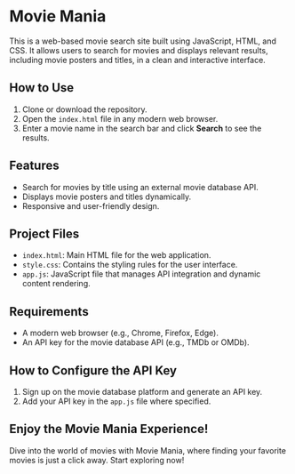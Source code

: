 # Movie Mania

This is a web-based movie search site built using JavaScript, HTML, and CSS. It allows users to search for movies and displays relevant results, including movie posters and titles, in a clean and interactive interface.

## How to Use

1. Clone or download the repository.
2. Open the `index.html` file in any modern web browser.
3. Enter a movie name in the search bar and click **Search** to see the results.

## Features

- Search for movies by title using an external movie database API.
- Displays movie posters and titles dynamically.
- Responsive and user-friendly design.

## Project Files

- `index.html`: Main HTML file for the web application.
- `style.css`: Contains the styling rules for the user interface.
- `app.js`: JavaScript file that manages API integration and dynamic content rendering.

## Requirements

- A modern web browser (e.g., Chrome, Firefox, Edge).
- An API key for the movie database API (e.g., TMDb or OMDb).
  
## How to Configure the API Key

1. Sign up on the movie database platform and generate an API key.
2. Add your API key in the `app.js` file where specified.

## Enjoy the Movie Mania Experience!

Dive into the world of movies with Movie Mania, where finding your favorite movies is just a click away. Start exploring now!
